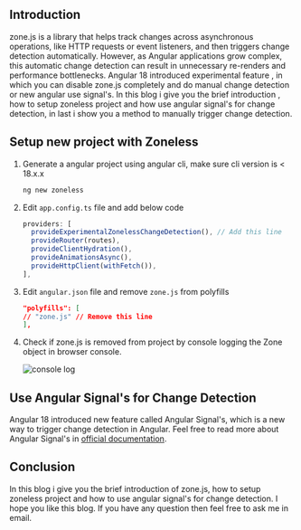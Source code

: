 ## Introduction 

zone.js is a library that helps track changes across asynchronous operations, like HTTP requests or event listeners, and then triggers change detection automatically. However, as Angular applications grow complex, this automatic change detection can result in unnecessary re-renders and performance bottlenecks. Angular 18 introduced experimental feature , in which you can disable zone.js completely and do manual change detection or new angular use signal's. In this blog i give you the brief introduction , how to setup zoneless project and how use angular signal's for change detection, in last i show you a method to manually trigger change detection.

## Setup new project with Zoneless

1. Generate a angular project using angular cli, make sure cli version is < 18.x.x 

   ```bash
   ng new zoneless
   ```

2. Edit `app.config.ts` file and add below code

   ```typescript 
   providers: [
     provideExperimentalZonelessChangeDetection(), // Add this line
     provideRouter(routes),
     provideClientHydration(),
     provideAnimationsAsync(),
     provideHttpClient(withFetch()),
   ],
   ```

3. Edit `angular.json` file and remove `zone.js` from polyfills 

   ```json
   "polyfills": [
   // "zone.js" // Remove this line
   ],
   ```

4. Check if zone.js is removed from project by console logging the Zone object in browser console.
   
   ![console log](https://haroonsaifi.tech/images/console-log.webp)


## Use Angular Signal's for Change Detection 

Angular 18 introduced new feature called Angular Signal's, which is a new way to trigger change detection in Angular. Feel free to read more about Angular Signal's in [official documentation](https://angular.dev/guide).

## Conclusion 

In this blog i give you the brief introduction of zone.js, how to setup zoneless project and how to use angular signal's for change detection. I hope you like this blog. If you have any question then feel free to ask me in email.

